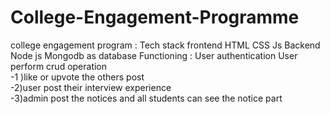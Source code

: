 # College-Engagement-Programme
college engagement program :
Tech stack  frontend HTML CSS Js
Backend Node js Mongodb as database
Functioning  : User authentication  User perform crud operation  
            -1 )like or upvote the others post  
            -2)user post their interview experience  
            -3)admin post the notices and all students can see the notice part

